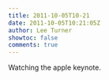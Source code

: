 ```yaml
---
title: 2011-10-05T10-21
date: 2011-10-05T10:21:05Z
author: Lee Turner
showtoc: false
comments: true
---
```


Watching the apple keynote.


